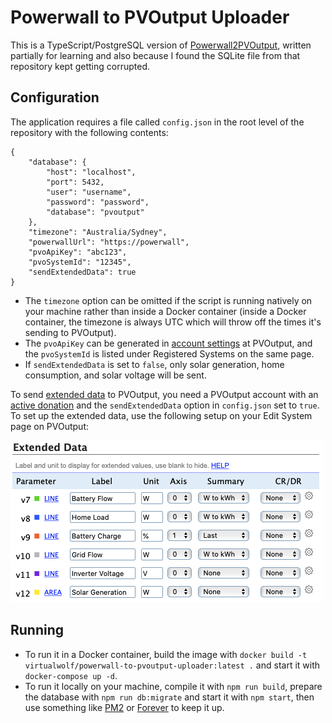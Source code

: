 # Powerwall to PVOutput Uploader
This is a TypeScript/PostgreSQL version of [Powerwall2PVOutput](https://github.com/ekul135/Powerwall2PVOutput/), written partially for learning and also because I found the SQLite file from that repository kept getting corrupted.

## Configuration
The application requires a file called `config.json` in the root level of the repository with the following contents:

```
{
    "database": {
        "host": "localhost",
        "port": 5432,
        "user": "username",
        "password": "password",
        "database": "pvoutput"
    },
    "timezone": "Australia/Sydney",
    "powerwallUrl": "https://powerwall",
    "pvoApiKey": "abc123",
    "pvoSystemId": "12345",
    "sendExtendedData": true
}
```

* The `timezone` option can be omitted if the script is running natively on your machine rather than inside a Docker container (inside a Docker container, the timezone is always UTC which will throw off the times it's sending to PVOutput).
* The `pvoApiKey` can be generated in [account settings](https://pvoutput.org/account.jsp) at PVOutput, and the `pvoSystemId` is listed under Registered Systems on the same page.
* If `sendExtendedData` is set to `false`, only solar generation, home consumption, and solar voltage will be sent.

To send [extended data](https://pvoutput.org/help.html#extendeddata) to PVOutput, you need a PVOutput account with an [active donation](https://pvoutput.org/donate.jsp) and the `sendExtendedData` option in `config.json` set to `true`. To set up the extended data, use the following setup on your Edit System page on PVOutput:

![Extended data](images/extended-data.png)

## Running
* To run it in a Docker container, build the image with `docker build -t virtualwolf/powerwall-to-pvoutput-uploader:latest .` and start it with `docker-compose up -d`.
* To run it locally on your machine, compile it with `npm run build`, prepare the database with `npm run db:migrate` and start it with `npm start`, then use something like [PM2](https://pm2.keymetrics.io) or [Forever](https://www.npmjs.com/package/forever) to keep it up.
